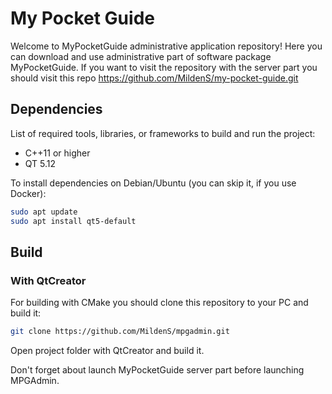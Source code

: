 # My Pocket Guide

Welcome to MyPocketGuide administrative application repository! Here you can download and use administrative part of software package MyPocketGuide. If you want to visit the repository with the server part you should visit this repo https://github.com/MildenS/my-pocket-guide.git

## Dependencies

List of required tools, libraries, or frameworks to build and run the project:

- C++11 or higher  
- QT 5.12

To install dependencies on Debian/Ubuntu (you can skip it, if you use Docker):

```bash
sudo apt update
sudo apt install qt5-default
```
## Build

### With QtCreator

For building with CMake you should clone this repository to your PC and build it:

```bash
git clone https://github.com/MildenS/mpgadmin.git
```

Open project folder with QtCreator and build it.

Don't forget about launch MyPocketGuide server part before launching MPGAdmin.


